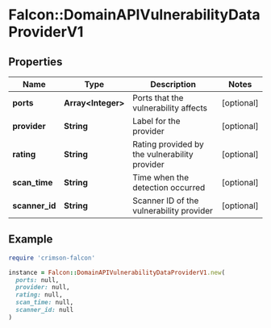 # Falcon::DomainAPIVulnerabilityDataProviderV1

## Properties

| Name | Type | Description | Notes |
| ---- | ---- | ----------- | ----- |
| **ports** | **Array&lt;Integer&gt;** | Ports that the vulnerability affects | [optional] |
| **provider** | **String** | Label for the provider | [optional] |
| **rating** | **String** | Rating provided by the vulnerability provider | [optional] |
| **scan_time** | **String** | Time when the detection occurred | [optional] |
| **scanner_id** | **String** | Scanner ID of the vulnerability provider | [optional] |

## Example

```ruby
require 'crimson-falcon'

instance = Falcon::DomainAPIVulnerabilityDataProviderV1.new(
  ports: null,
  provider: null,
  rating: null,
  scan_time: null,
  scanner_id: null
)
```


